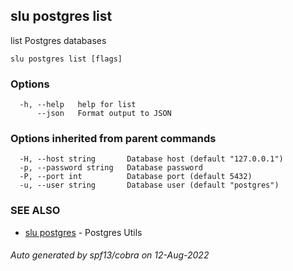 ## slu postgres list

list Postgres databases

```
slu postgres list [flags]
```

### Options

```
  -h, --help   help for list
      --json   Format output to JSON
```

### Options inherited from parent commands

```
  -H, --host string       Database host (default "127.0.0.1")
  -p, --password string   Database password
  -P, --port int          Database port (default 5432)
  -u, --user string       Database user (default "postgres")
```

### SEE ALSO

* [slu postgres](slu_postgres.md)	 - Postgres Utils

###### Auto generated by spf13/cobra on 12-Aug-2022

